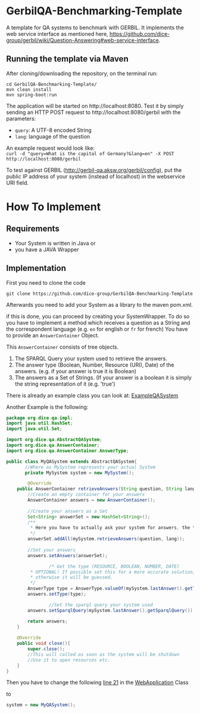 # GerbilQA-Benchmarking-Template
A template for QA systems to benchmark with GERBIL. It implements the web service interface as mentioned here, https://github.com/dice-group/gerbil/wiki/Question-Answering#web-service-interface.

## Running the template via Maven
After cloning/downloading the repository, on the terminal run: 
``` 
cd GerbilQA-Benchmarking-Template/ 
mvn clean install 
mvn spring-boot:run
```
The application will be started on http://localhost:8080. Test it by simply sending an HTTP POST request to http://localhost:8080/gerbil with the parameters: 
- `query`: A UTF-8 encoded String <br>
- `lang`: language of the question <br>

An example request would look like: <br>
``` curl -d "query=What is the capital of Germany?&lang=en" -X POST http://localhost:8080/gerbil ```

To test against GERBIL (http://gerbil-qa.aksw.org/gerbil/config), put the public IP address of your system (instead of localhost) in the webservice URI field. 

# How To Implement

## Requirements 
* Your System is written in Java or
* you have a JAVA Wrapper

## Implementation

First you need to clone the code

`git clone https://github.com/dice-group/GerbilQA-Benchmarking-Template `

Afterwards you need to add your System as a library to the maven pom.xml.

if this is done, you can proceed by creating your SystemWrapper. 
To do so you have to implement a method which receives a question as a String and the correspondent language (e.g. `en` for english or `fr` for french)
You have to provide an `AnswerContainer` Object. 

This `AnswerContainer` consists of tree objects. 
1. The SPARQL Query your system used to retrieve the answers.
2. The answer type (Boolean, Number, Resource (URI), Date) of the answers. (e.g. if your answer is true it is Boolean)
3. The answers as a Set of Strings. (If your answer is a boolean it is simply the string representation of it (e.g. 'true')

There is already an example class you can look at: [ExampleQASystem](https://github.com/dice-group/GerbilQA-Benchmarking-Template/blob/master/src/main/java/org/dice/qa/impl/ExampleQASystem.java)

Another Example is the following:

```java
package org.dice.qa.impl;
import java.util.HashSet;
import java.util.Set;

import org.dice.qa.AbstractQASystem;
import org.dice.qa.AnswerContainer;
import org.dice.qa.AnswerContainer.AnswerType;

public class MyQASystem extends AbstractQASystem{
       //Where as MySystem represents your actual System
       private MySystem system = new MySystem();

        @Override
	public AnswerContainer retrieveAnswers(String question, String lang) {
		//Create an empty container for your answers
		AnswerContainer answers = new AnswerContainer();
		
		//Create your answers as a Set
		Set<String> answerSet = new HashSet<String>();
		/**
		 * Here you have to actually ask your system for answers, the types and the sparql query
		 */
		answerSet.addAll(mySystem.retrieveAnswers(question, lang));
		
		//Set your answers
		answers.setAnswers(answerSet);

                /* Get the type (RESOURCE, BOOLEAN, NUMBER, DATE)
		 * OPTIONAL! If possible set this for a more accurate solution, 
		 * otherwise it will be guessed.
		 */
		AnswerType type = AnswerType.valueOf(mySystem.lastAnswer().getType());
		answers.setType(type);

                //Set the sparql query your system used
		answers.setSparqlQuery(mySystem.lastAnswer().getSparqlQuery());

		return answers;
	}
	
	@Override
	public void close(){
		super.close();
		//This will called as soon as the system will be shutdown
		//Use it to open resources etc.
	}
}
```

Then you have to change the following [line 21](https://github.com/dice-group/GerbilQA-Benchmarking-Template/blob/f126a578531351100e90de64229b1bf52658e4a5/src/main/java/org/dice/webservice/WebApplication.java#L21) in the [WebApplication](https://github.com/dice-group/GerbilQA-Benchmarking-Template/blob/master/src/main/java/org/dice/webservice/WebApplication.java#L21) Class

to 
```java
system = new MyQASystem();
```
